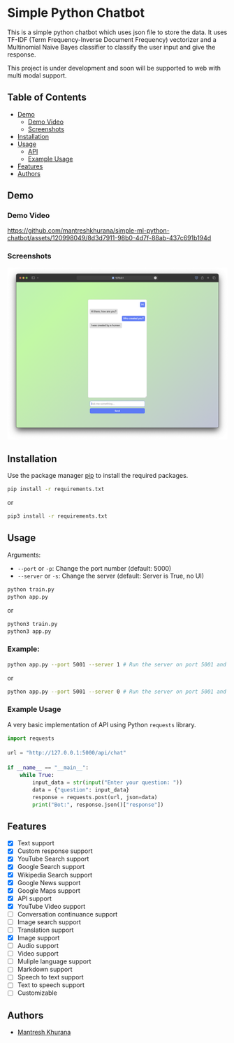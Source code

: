 # Simple Python Chatbot

This is a simple python chatbot which uses json file to store the data. It uses TF-IDF (Term Frequency-Inverse Document Frequency) vectorizer and a Multinomial Naive Bayes classifier to classify the user input and give the response.

This project is under development and soon will be supported to web with multi modal support.

## Table of Contents

* [Demo](#demo)
    * [Demo Video](#demo-video)
    * [Screenshots](#screenshots)
* [Installation](#installation)
* [Usage](#usage)
    * [API](./example.md)
    * [Example Usage](#example-usage)
* [Features](#features)
* [Authors](#authors)

## Demo

### Demo Video

https://github.com/mantreshkhurana/simple-ml-python-chatbot/assets/120998049/8d3d7911-98b0-4d7f-88ab-437c691b194d

### Screenshots

![Screenshot 1](./assets/screenshots/screenshot-1.png)

## Installation

Use the package manager [pip](https://pip.pypa.io/en/stable/) to install the required packages.

```bash
pip install -r requirements.txt
```

or

```bash
pip3 install -r requirements.txt
```

## Usage

Arguments:

- `--port` or `-p`: Change the port number (default: 5000)
- `--server` or `-s`: Change the server (default: Server is True, no UI)

```bash
python train.py
python app.py
```

or

```bash
python3 train.py
python3 app.py
```

### Example:

```bash
python app.py --port 5001 --server 1 # Run the server on port 5001 and hide the UI 
```

or

```bash
python app.py --port 5001 --server 0 # Run the server on port 5001 and show the UI
```

### Example Usage

A very basic implementation of API using Python `requests` library.

```python
import requests

url = "http://127.0.0.1:5000/api/chat"

if __name__ == "__main__":
    while True:
        input_data = str(input("Enter your question: "))
        data = {"question": input_data}
        response = requests.post(url, json=data)
        print("Bot:", response.json()["response"])
```

## Features

- [x] Text support
- [x] Custom response support
- [x] YouTube Search support
- [x] Google Search support
- [x] Wikipedia Search support
- [x] Google News support
- [x] Google Maps support
- [x] API support
- [x] YouTube Video support
- [ ] Conversation continuance support
- [ ] Image search support
- [ ] Translation support
- [x] Image support
- [ ] Audio support
- [ ] Video support
- [ ] Muliple language support
- [ ] Markdown support
- [ ] Speech to text support
- [ ] Text to speech support
- [ ] Customizable

## Authors

* [Mantresh Khurana](https://github.com/mantreshkhurana)
